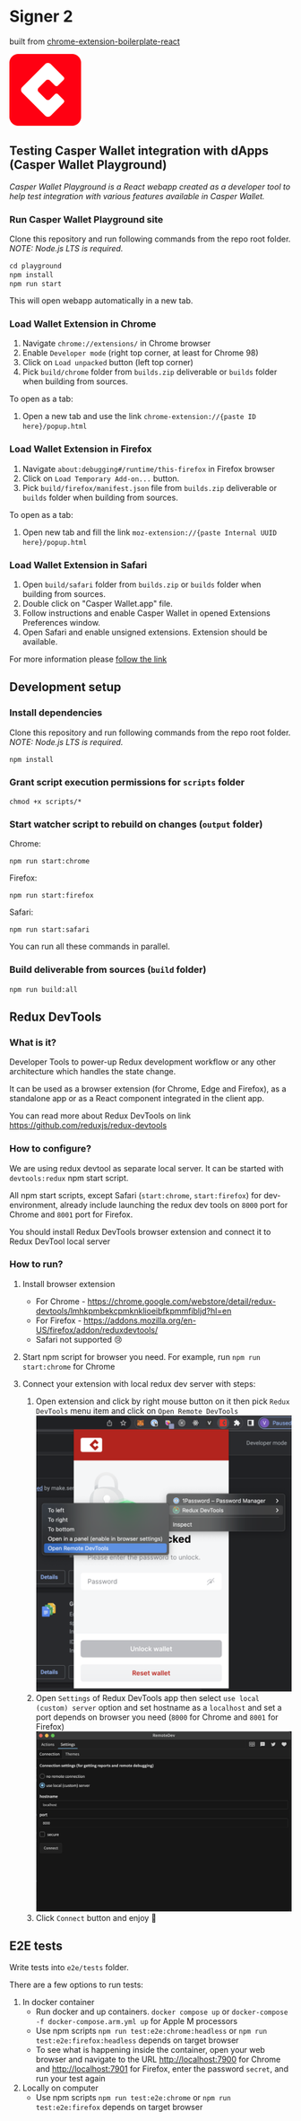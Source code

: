# Signer 2

built from [chrome-extension-boilerplate-react](https://github.com/lxieyang/chrome-extension-boilerplate-react)

![signer logo](src/assets/img/logo128.png)

## Testing Casper Wallet integration with dApps (**Casper Wallet Playground**)

*Casper Wallet Playground is a React webapp created as a developer tool to help test integration with various features available in Casper Wallet.*

### Run Casper Wallet Playground site

Clone this repository and run following commands from the repo root folder.
*NOTE: Node.js LTS is required.*

```shell
cd playground
npm install
npm run start
```

This will open webapp automatically in a new tab.

### Load Wallet Extension in Chrome

1. Navigate `chrome://extensions/` in Chrome browser
2. Enable `Developer mode` (right top corner, at least for Chrome 98)
3. Click on `Load unpacked` button (left top corner)
4. Pick `build/chrome` folder from `builds.zip` deliverable or `builds` folder when building from sources.

To open as a tab:

1. Open a new tab and use the link `chrome-extension://{paste ID here}/popup.html`

### Load Wallet Extension in Firefox

1. Navigate `about:debugging#/runtime/this-firefox` in Firefox browser
2. Click on `Load Temporary Add-on...` button.
3. Pick `build/firefox/manifest.json` file from `builds.zip` deliverable or `builds` folder when building from sources.

To open as a tab:

1. Open new tab and fill the link `moz-extension://{paste Internal UUID here}/popup.html`

### Load Wallet Extension in Safari

1. Open `build/safari` folder from `builds.zip` or `builds` folder when building from sources.
2. Double click on "Casper Wallet.app" file.
3. Follow instructions and enable Casper Wallet in opened Extensions Preferences window.
4. Open Safari and enable unsigned extensions. Extension should be available.

For more information please [follow the link](https://developer.apple.com/documentation/safariservices/safari_web_extensions/running_your_safari_web_extension)

## Development setup

### Install dependencies

Clone this repository and run following commands from the repo root folder.
*NOTE: Node.js LTS is required.*

```shell
npm install
```

### Grant script execution permissions for `scripts` folder

```shell
chmod +x scripts/*
```

### Start watcher script to rebuild on changes (`output` folder)

Chrome:

```shell
npm run start:chrome
```

Firefox:

```shell
npm run start:firefox
```

Safari:

```shell
npm run start:safari
```

You can run all these commands in parallel.

### Build deliverable from sources (`build` folder)

```shell
npm run build:all
```

## Redux DevTools

### What is it?

Developer Tools to power-up Redux development workflow or any other architecture which handles the state change.

It can be used as a browser extension (for Chrome, Edge and Firefox), as a standalone app or as a React component integrated in the client app.

You can read more about Redux DevTools on link <https://github.com/reduxjs/redux-devtools>

### How to configure?

We are using redux devtool as separate local server. It can be started with `devtools:redux` npm start script.

All npm start scripts, except Safari (`start:chrome`, `start:firefox`) for dev-environment, already include launching the redux dev tools on `8000` port for Chrome and `8001` port for Firefox.

You should install Redux DevTools browser extension and connect it to Redux DevTool local server

### How to run?

1. Install browser extension
   - For Chrome - <https://chrome.google.com/webstore/detail/redux-devtools/lmhkpmbekcpmknklioeibfkpmmfibljd?hl=en>
   - For Firefox - <https://addons.mozilla.org/en-US/firefox/addon/reduxdevtools/>
   - Safari not supported 😢

2. Start npm script for browser you need. For example, run `npm run start:chrome` for Chrome
3. Connect your extension with local redux dev server with steps:
    1. Open extension and click by right mouse button on it then pick `Redux DevTools` menu item and click on `Open Remote DevTools`![Opening Redux DevTools app](./src/assets/illustrations/redux-devtools-guide/opening-redux-devtools.png)
    2. Open `Settings` of Redux DevTools app then select `use local (custom) server` option and set hostname as a `localhost` and set a port depends on browser you need (`8000` for Chrome and `8001` for Firefox) ![Redux DevTools settings](./src/assets/illustrations/redux-devtools-guide/redux-devtools-settings.png)
    3. Click `Connect` button and enjoy 🙂

## E2E tests

Write tests into `e2e/tests` folder.

There are a few options to run tests:

1. In docker container
   - Run docker and up containers. `docker compose up` or `docker-compose -f docker-compose.arm.yml up` for Apple M processors
   - Use npm scripts `npm run test:e2e:chrome:headless` or `npm run test:e2e:firefox:headless` depends on target browser
   - To see what is happening inside the container, open your web browser and navigate to the URL <http://localhost:7900> for Chrome and <http://localhost:7901> for Firefox, enter the password `secret`, and run your test again
2. Locally on computer
   - Use npm scripts `npm run test:e2e:chrome` or `npm run test:e2e:firefox` depends on target browser
